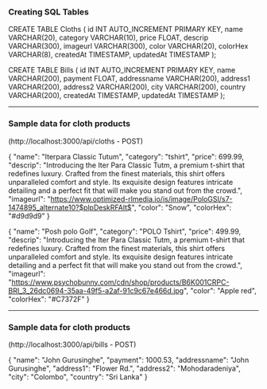 ### Creating SQL Tables

CREATE TABLE Cloths ( id INT AUTO_INCREMENT PRIMARY KEY, name VARCHAR(20), category VARCHAR(10), price FLOAT, descrip VARCHAR(300), imageurl VARCHAR(300), color VARCHAR(20), colorHex VARCHAR(8), createdAt TIMESTAMP, updatedAt TIMESTAMP );


CREATE TABLE Bills ( id INT AUTO_INCREMENT PRIMARY KEY, name VARCHAR(200), payment FLOAT, addressname VARCHAR(200), address1 VARCHAR(200), address2 VARCHAR(200), city VARCHAR(200), country VARCHAR(200), createdAt TIMESTAMP, updatedAt TIMESTAMP );

------------------------------------


### Sample data for cloth products
(http://localhost:3000/api/cloths - POST)


{
    "name": "Iterpara Classic Tutum",
    "category": "tshirt",
    "price": 699.99,
    "descrip": "Introducing the Iter Para Classic Tutm, a premium t-shirt that redefines luxury. Crafted from the finest materials, this shirt offers unparalleled comfort and style. Its exquisite design features intricate detailing and a perfect fit that will make you stand out from the crowd.",
    "imageurl": "https://www.optimized-rlmedia.io/is/image/PoloGSI/s7-1474895_alternate10?$plpDeskRFAlt$",
    "color": "Snow",
    "colorHex": "#d9d9d9"
}

{
    "name": "Posh polo Golf",
    "category": "POLO Tshirt",
    "price": 499.99,
    "descrip": "Introducing the Iter Para Classic Tutm, a premium t-shirt that redefines luxury. Crafted from the finest materials, this shirt offers unparalleled comfort and style. Its exquisite design features intricate detailing and a perfect fit that will make you stand out from the crowd.",
    "imageurl": "https://www.psychobunny.com/cdn/shop/products/B6K001CRPC-BRI_3_26dc0694-35aa-49f5-a2af-91c9c67e466d.jpg",
    "color": "Apple red",
    "colorHex": "#C7372F"
}

---------------------

### Sample data for cloth products
(http://localhost:3000/api/bills - POST)


{
    "name": "John Gurusinghe",
    "payment": 1000.53,
    "addressname": "John Gurusinghe",
    "address1": "Flower Rd.",
    "address2": "Mohodaradeniya",
    "city": "Colombo",
    "country": "Sri Lanka"
}